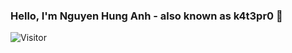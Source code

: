 ### Hello, I'm Nguyen Hung Anh - also known as k4t3pr0 👋
![Visitor](https://visitor-badge.laobi.icu/badge?page_id=k4t3pr0.k4t3pr0)
